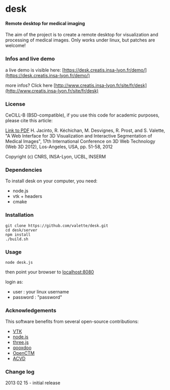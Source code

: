 desk
====

#### Remote desktop for medical imaging ####

The aim of the project is to create a remote desktop for visualization and processing of medical images. Only works under linux, but patches are welcome!

### Infos and live demo ###

a live demo is visible here: [https://desk.creatis.insa-lyon.fr/demo/](https://desk.creatis.insa-lyon.fr/demo/)

more infos? Click here [http://www.creatis.insa-lyon.fr/site/fr/desk](http://www.creatis.insa-lyon.fr/site/fr/desk)

### License ###
CeCILL-B (BSD-compatible), if you use this code for academic purposes, please cite this article:

[Link to PDF](http://hal.archives-ouvertes.fr/hal-00732335) H. Jacinto, R. Kéchichan, M. Desvignes, R. Prost, and S. Valette, "A Web Interface for 3D Visualization and Interactive Segmentation of Medical Images", 17th International Conference on 3D Web Technology (Web 3D 2012), Los-Angeles, USA, pp. 51-58, 2012

Copyright (c) CNRS, INSA-Lyon, UCBL, INSERM

### Dependencies ###
To install desk on your computer, you need:
* node.js
* vtk + headers
* cmake

### Installation ###

	git clone https://github.com/valette/desk.git
	cd desk/server
	npm install
	./build.sh

### Usage ###

	node desk.js

then point your browser to [localhost:8080](http://localhost:8080)

login as:
- user : your linux username
- password : "password"

### Acknowledgements ###

This software benefits from several open-source contributions:
* [VTK](http://www.vtk.org/)
* [node.js](http://www.nodejs.org/)
* [three.js](http://www.threejs.org/)
* [qooxdoo](http://www.qooxdoo.org/)
* [OpenCTM](http://openctm.sourceforge.net/)
* [ACVD](http://github.com/valette/ACVD.git)

### Change log ###

2013 02 15 - initial release

